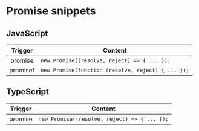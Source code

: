 Promise snippets
====

JavaScript
----

|Trigger|Content|
|:-----:|-------|
|promise|`new Promise((resolve, reject) => { ... });`|
|promisef|`new Promise(function (resolve, reject) { ... });`|

TypeScript
----

|Trigger|Content|
|:-----:|-------|
|promise|`new Promise((resolve, reject) => { ... });`|
